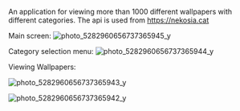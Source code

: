An application for viewing more than 1000 different wallpapers with different categories. The api is used from https://nekosia.cat

Main screen:
![photo_5282960656737365945_y](https://github.com/user-attachments/assets/ab0ed8fb-8c1e-49c9-b06c-0319f49fedab)

Category selection menu:
![photo_5282960656737365944_y](https://github.com/user-attachments/assets/a60078e6-071e-487c-ac2f-8e63b7fdd890)

Viewing Wallpapers:

![photo_5282960656737365943_y](https://github.com/user-attachments/assets/6514b999-4bf7-4298-9e9b-a4766d24aa99)

![photo_5282960656737365942_y](https://github.com/user-attachments/assets/5bc4e64e-2c15-47a4-b3ae-21946d32398f)
